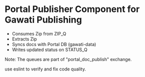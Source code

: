 # Portal Publisher Component for Gawati Publishing

- Consumes Zip from ZIP_Q
- Extracts Zip
- Syncs docs with Portal DB (gawati-data)
- Writes updated status on STATUS_Q 

Note: The queues are part of "portal\_doc_publish" exchange.

use eslint to verify and fix code quality.
